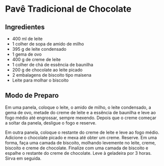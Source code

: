 # Pavê Tradicional de Chocolate

## Ingredientes

*   400 ml de leite
*   1 colher de sopa de amido de milho
*   395 g de leite condensado
*   1 gema de ovo
*   400 g de creme de leite
*   1 colher de chá de essência de baunilha
*   200 g de chocolate ao leite picado
*   2 embalagens de biscoito tipo maisena
*   Leite para molhar o biscoito

## Modo de Preparo

Em uma panela, coloque o leite, o amido de milho, o leite condensado, a gema de ovo, metade do creme de leite e a essência de baunilha e leve ao fogo médio até engrossar, sempre mexendo. Depois que o creme começar a soltar da panela, desligue o fogo e reserve.

Em outra panela, coloque o restante do creme de leite e leve ao fogo médio. Adicione o chocolate picado e mexa até obter um creme. Reserve. Em uma forma, faça uma camada de biscoito, molhando levemente no leite, creme, biscoito e creme de chocolate. Finalize com uma camada de biscoito e espalhe o restante do creme de chocolate. Leve à geladeira por 3 horas. Sirva em seguida.